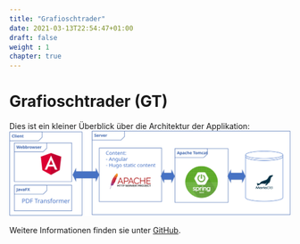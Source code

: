 ```yaml
---
title: "Grafioschtrader"
date: 2021-03-13T22:54:47+01:00
draft: false
weight : 1
chapter: true
---
```

# Grafioschtrader (GT)
Dies ist ein kleiner Überblick über die Architektur der Applikation:
![Architektur](Komponenten.svg)

Weitere Informationen finden sie unter [GitHub](//github.com/hugograf/grafioschtrader).